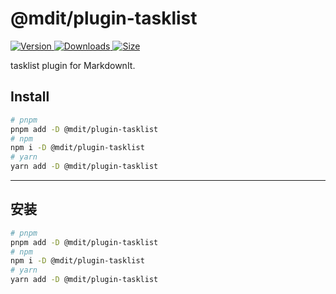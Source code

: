 # @mdit/plugin-tasklist

[![Version](https://img.shields.io/npm/v/@mdit/plugin-tasklist/next.svg?style=flat-square&logo=npm) ![Downloads](https://img.shields.io/npm/dm/@mdit/plugin-tasklist.svg?style=flat-square&logo=npm) ![Size](https://img.shields.io/bundlephobia/min/@mdit/plugin-tasklist?style=flat-square&logo=npm)](https://www.npmjs.com/package/@mdit/plugin-tasklist)

tasklist plugin for MarkdownIt.

## Install

```bash
# pnpm
pnpm add -D @mdit/plugin-tasklist
# npm
npm i -D @mdit/plugin-tasklist
# yarn
yarn add -D @mdit/plugin-tasklist
```

---

## 安装

```bash
# pnpm
pnpm add -D @mdit/plugin-tasklist
# npm
npm i -D @mdit/plugin-tasklist
# yarn
yarn add -D @mdit/plugin-tasklist
```
